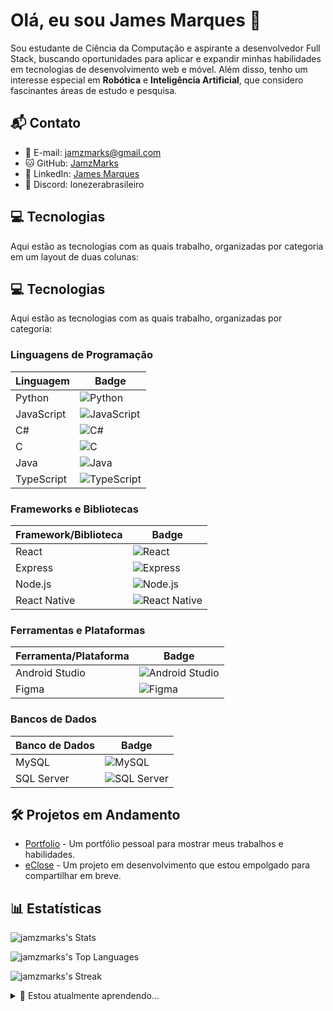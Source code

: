 # Olá, eu sou James Marques 👋

Sou estudante de Ciência da Computação e aspirante a desenvolvedor Full Stack, buscando oportunidades para aplicar e expandir minhas habilidades em tecnologias de desenvolvimento web e móvel. Além disso, tenho um interesse especial em **Robótica** e **Inteligência Artificial**, que considero fascinantes áreas de estudo e pesquisa.


## 📬 Contato
- 📧 E-mail: [jamzmarks@gmail.com](mailto:jamzmarks@gmail.com)
- 🐱 GitHub: [JamzMarks](https://github.com/JamzMarks)
- 🔗 LinkedIn: [James Marques](https://www.linkedin.com/in/james-marques-48828422b/)
- 💬 Discord: lonezerabrasileiro



## 💻 Tecnologias
Aqui estão as tecnologias com as quais trabalho, organizadas por categoria em um layout de duas colunas:

## 💻 Tecnologias
Aqui estão as tecnologias com as quais trabalho, organizadas por categoria:

### Linguagens de Programação
| Linguagem   | Badge |
|-------------|-------|
| Python      | ![Python](https://img.shields.io/badge/Python-3776AB?style=flat-square&logo=python&logoColor=white) |
| JavaScript  | ![JavaScript](https://img.shields.io/badge/JavaScript-F7DF1E?style=flat-square&logo=javascript&logoColor=black) |
| C#          | ![C#](https://img.shields.io/badge/C%23-239120?style=flat-square&logo=c-sharp&logoColor=white) |
| C           | ![C](https://img.shields.io/badge/C-00599C?style=flat-square&logo=c&logoColor=white) |
| Java        | ![Java](https://img.shields.io/badge/Java-007396?style=flat-square&logo=java&logoColor=white) |
| TypeScript  | ![TypeScript](https://img.shields.io/badge/TypeScript-3178C6?style=flat-square&logo=typescript&logoColor=white) |

### Frameworks e Bibliotecas
| Framework/Biblioteca | Badge |
|----------------------|-------|
| React                | ![React](https://img.shields.io/badge/React-20232A?style=flat-square&logo=react&logoColor=61DAFB) |
| Express              | ![Express](https://img.shields.io/badge/Express-000000?style=flat-square&logo=express&logoColor=white) |
| Node.js              | ![Node.js](https://img.shields.io/badge/Node.js-43853D?style=flat-square&logo=node.js&logoColor=white) |
| React Native         | ![React Native](https://img.shields.io/badge/React_Native-20232A?style=flat-square&logo=react&logoColor=61DAFB) |

### Ferramentas e Plataformas
| Ferramenta/Plataforma | Badge |
|-----------------------|-------|
| Android Studio        | ![Android Studio](https://img.shields.io/badge/Android_Studio-3DDC84?style=flat-square&logo=android-studio&logoColor=white) |
| Figma                 | ![Figma](https://img.shields.io/badge/Figma-F24E1E?style=flat-square&logo=figma&logoColor=white) |

### Bancos de Dados
| Banco de Dados | Badge |
|----------------|-------|
| MySQL          | ![MySQL](https://img.shields.io/badge/MySQL-4479A1?style=flat-square&logo=mysql&logoColor=white) |
| SQL Server     | ![SQL Server](https://img.shields.io/badge/SQL_Server-CC2927?style=flat-square&logo=microsoft-sql-server&logoColor=white) |


## 🛠 Projetos em Andamento
- [Portfolio](https://github.com/JamzMarks/Portfolio) - Um portfólio pessoal para mostrar meus trabalhos e habilidades.
- [eClose](https://github.com/JamzMarks/eClose) - Um projeto em desenvolvimento que estou empolgado para compartilhar em breve.

## 📊 Estatísticas
![jamzmarks's Stats](https://github-readme-stats.vercel.app/api?username=jamzmarks&theme=vue-dark&show_icons=true&hide_border=true&count_private=true)

![jamzmarks's Top Languages](https://github-readme-stats.vercel.app/api/top-langs/?username=jamzmarks&theme=vue-dark&show_icons=true&hide_border=true&layout=compact)

![jamzmarks's Streak](https://github-readme-streak-stats.herokuapp.com/?user=jamzmarks&theme=vue-dark&hide_border=true)

<details>
  <summary>🌱 Estou atualmente aprendendo...</summary>
  
  Estou dedicando tempo para aprofundar meu conhecimento em tecnologias front-end modernas como React e TypeScript, além de explorar mais sobre inteligência artificial aplicada à robótica.
</details>
